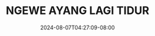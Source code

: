 --- 
title: "NGEWE AYANG LAGI TIDUR"
description: "streaming bokep NGEWE AYANG LAGI TIDUR terbaru video full new"
date: 2024-08-07T04:27:09-08:00
file_code: "h4sid3p5brfc"
draft: false
cover: "kyjeafudj7jbckbw.jpg"
tags: ["NGEWE", "AYANG", "LAGI", "TIDUR", "bokep-indo", "bokep-viral", "bokep-ig"]
length: 607
fld_id: "1398457"
foldername: "Adik sendiri"
categories: ["Adik sendiri"]
views: 90
---